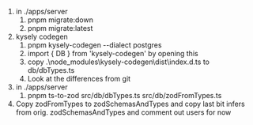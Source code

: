 1. in ./apps/server
   1. pnpm migrate:down
   2. pnpm migrate:latest
2. kysely codegen
   1. pnpm kysely-codegen --dialect postgres
   2. import { DB } from 'kysely-codegen' by opening this
   3. copy .\node_modules\kysely-codegen\dist\index.d.ts to db/dbTypes.ts
   4. Look at the differences from git
3. in ./apps/server
   1. pnpm ts-to-zod src/db/dbTypes.ts src/db/zodFromTypes.ts
4. Copy zodFromTypes to zodSchemasAndTypes and copy last bit infers from orig. zodSchemasAndTypes and comment out users for now